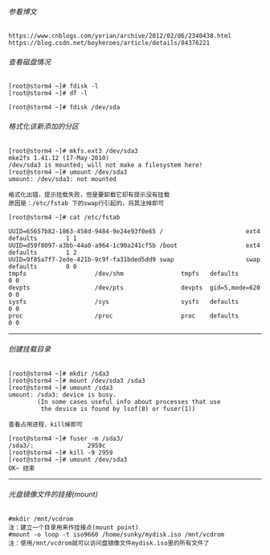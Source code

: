 
######  参看博文

    https://www.cnblogs.com/yorian/archive/2012/02/06/2340438.html
    https://blog.csdn.net/boyheroes/article/details/84376221
    
    
###### 查看磁盘情况

    [root@storm4 ~]# fdisk -l
    [root@storm4 ~]# df -l
    
    [root@storm4 ~]# fdisk /dev/sda

###### 格式化该新添加的分区
    [root@storm4 ~]# mkfs.ext3 /dev/sda3
    mke2fs 1.41.12 (17-May-2010)
    /dev/sda3 is mounted; will not make a filesystem here!
    [root@storm4 ~]# umount /dev/sda3
    umount: /dev/sda3: not mounted
    
    格式化出错，提示挂载失败，但是要卸载它却有提示没有挂载
    原因是：/etc/fstab 下的swap行引起的，将其注掉即可
    
    [root@storm4 ~]# cat /etc/fstab

    UUID=65657b82-1863-458d-9484-9e24e93f0e65 /                       ext4    defaults        1 1
    UUID=d59f8097-a3bb-44a0-a964-1c90a241cf5b /boot                   ext4    defaults        1 2
    UUID=9f85a7f7-2ede-421b-9c9f-fa31bded5dd9 swap                    swap    defaults        0 0
    tmpfs                   /dev/shm                tmpfs   defaults        0 0
    devpts                  /dev/pts                devpts  gid=5,mode=620  0 0
    sysfs                   /sys                    sysfs   defaults        0 0
    proc                    /proc                   proc    defaults        0 0
    
----
######  创建挂载目录

    [root@storm4 ~]# mkdir /sda3
    [root@storm4 ~]# mount /dev/sda3 /sda3
    [root@storm4 ~]# umount /sda3
    umount: /sda3: device is busy.
            (In some cases useful info about processes that use
             the device is found by lsof(8) or fuser(1))
    
    查看占用进程，kill掉即可 
    
    [root@storm4 ~]# fuser -m /sda3/
    /sda3/:               2959c
    [root@storm4 ~]# kill -9 2959
    [root@storm4 ~]# umount /dev/sda3
    OK~ 结束

---

###### 光盘镜像文件的挂接(mount)

    #mkdir /mnt/vcdrom
    注：建立一个目录用来作挂接点(mount point)
    #mount -o loop -t iso9660 /home/sunky/mydisk.iso /mnt/vcdrom
    注：使用/mnt/vcdrom就可以访问盘镜像文件mydisk.iso里的所有文件了


